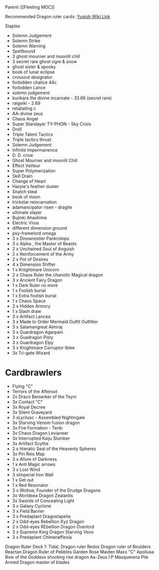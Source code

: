 Parent::[[Fleeting MOC]]

Recommended Dragon ruler cards: [Yugioh Wiki Link](https://yugioh.fandom.com/wiki/Dragon_Ruler)

Staples
- Solemn Judgement 
- Solemn Strike
- Solemn Warning
- Spellbound
- 3 ghost mourner and moonlit chill
- 3 secret rare ghost ogre & snow
- ghost sister & spooky
- book of lunar eclipse
- crossout designator
- forbidden chalice  44c
- forbidden Lance 
- solemn judgement
- kurikara the divine incarnate - 33.66 (secret rare)
- raigeiki - 2.69
- retaliating c
- AA-divine zeus
- Chaos Angel
- Super Starslayer TY-PHON - Sky Crisis
- Droll
- Triple Talent Tactics
- Triple tactics thrust
- Solemn Judgement
- Infinite Impermanence
- D. D. crow
- Ghost Mourner and moonlit Chill
- Effect Veilleur
- Super Polymerization
- Skill Drain
- Change of Heart
- Harpie's feather duster
- Snatch steal
- book of moon
- trickstar reincarnation
- adamancipator risen - dragite
- ultimate slayer
- Bujinki Ahashima
- Electric Virus
- different dimension ground
- psy-framelord omega
- 3 x Dinowrestler Pankrotops
- 3 x Alpha , the Master of Beasts
- 2 x Unchained Soul of Anguish
- 2 x Reinforcement of the Army
- 2 x Pot of Desires
- 4 x Dimension Shifter
- 1 x Knightmare Unicorn
- 2 x Chaos Ruler the chanotic Magical dragon
- 3 x Ancient Fairy Dragon
- 1 x Dark Ruler no more
- 1 x Foolish burial
- 1 x Extra foolish burial
- 1 x Chaos Space
- 2 x Hidden Armory
- 1 x Slash draw
- 3 x Artifact Lancea
- 3 x Made to Order Mermaid Outfit Outfitter
- 3 x Salamangreat Almiraj
- 3 x Guardragon Agarpain
- 3 x Guadragon Pisty
- 3 x Guardragon Elpy
- 3 x Knightmare Corruptor Iblee
- 3x Tri-gate Wizard



# Cardbrawlers
-  Flying "C"
- Terrors of the Afteroot
- 2x Draco Berserker of the Teyni
- 3x Contact "C"
- 3x Royal Decree
- 3x Silent Graveyard
- 3 xLyrilusc - Assembled Nightingale
- 3x Starving Venom fusion dragon
- 3x Fire Formation - Tenki
- 3x Chaos Dragon Levianeer
- 3x Interrupted Kaiju Slumber
- 3x Artifact Scythe
- 2 x Hieratic Seal of the Heavenly Spheres
- 3x Piri Reis Map
- 3 x Allure of Darkness
- 1 x Anti Magic arrows
- 3 x Lost Wind
- 3 xImperial Iron Wall
- 1 x Get out
- 1 x Red Resonator
- 3 x Wollow, Founder of the Drudge Dragons
- 3x Worldsea Dragon Zealantis
- 3x Swords of Concealing Light
- 3 x Galaxy Cyclone
- 3 x Field Barrier
- 3 x Predaplant Dragostapelia
- 2 x Odd-eyes Rebellion Xyz Dragon
- 2 x Odd-eyes REbellion Dragon Overlord
- 3 x Supreme King Dragon Starving Veno
- 3 x Predaplant Chimerafflesia

Dragon Ruler Deck 1:
Tidal, Dragon ruler
Redox Dragon ruler of Boulders
Reactan Dragon Ruler of Pebbles
Garden Rose Maiden
Maxx "C"
Apollusa Bow of the Goddess
shooting rise dragon
Aa-Zeus
I:P Masquerena
Pile Armed Dragon
master of blades



